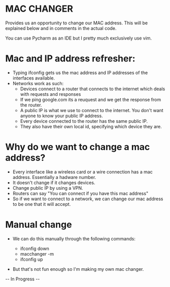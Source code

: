 # MAC CHANGER

Provides us an opportunity to change our MAC address. This will be explained below and in comments in the actual code.

You can use Pycharm as an IDE but I pretty much exclusively use vim.

# Mac and IP address refresher:
- Typing ifconfig gets us the mac address and IP addresses of the interfaces available.
- Networks work as such:
  - Devices connect to a router that connects to the internet which deals with requests and responses
  - If we ping google.com its a reuquest and we get the response from the router.
  - A public IP is what we use to connect to the internet. You don't want anyone to know your public IP address. 
  - Every device connected to the router has the same public IP.
  - They also have their own local id, specifying which device they are.
 
# Why do we want to change a mac address?
- Every interface like a wireless card or a wire connection has a mac address. Essentially a hadware number.
- It doesn't change if it changes devices.
- Change public IP by using a VPN.
- Routers can say "You can connect if you have this mac address"
- So if we want to connect to a network, we can change our mac address to be one that it will accept.

# Manual change
- We can do this manually through the following commands:
  - ifconfig <interface> down
  - macchanger -m <mac> <interface>
  - ifconfig <interface> up
  
- But that's not fun enough so I'm making my own mac changer.

-- In Progress --
